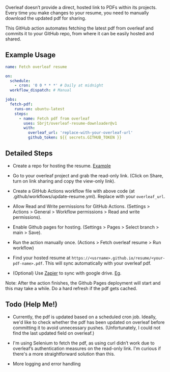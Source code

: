 Overleaf doesn’t provide a direct, hosted link to PDFs within its projects. Every time you make changes to your resume, you need to manually download the updated pdf for sharing.

This GitHub action automates fetching the latest pdf from overleaf and commits it to your GitHub repo, from where it can be easily hosted and shared.

## Example Usage

```yaml
name: Fetch overleaf resume

on:
  schedule:
    - cron: '0 0 * * *' # Daily at midnight
  workflow_dispatch: # Manual

jobs:
  fetch-pdf:
    runs-on: ubuntu-latest
    steps:
      - name: Fetch pdf from overleaf
        uses: Sbrjt/overleaf-resume-downloader@v1
        with:
          overleaf_url: 'replace-with-your-overleaf-url'
          github_token: ${{ secrets.GITHUB_TOKEN }}
```

## Detailed Steps

- Create a repo for hosting the resume. [Example]()

- Go to your overleaf project and grab the read-only link. (Click on Share, turn on link sharing and copy the view-only link).

- Create a GitHub Actions workflow file with above code (at .github/workflows/update-resume.yml). Replace with your `overleaf_url`.

- Allow Read and Write permissions for GitHub Actions. (Settings > Actions > General > Workflow permissions > Read and write permissions).

- Enable Github pages for hosting. (Settings > Pages > Select branch > main > Save).

- Run the action manually once. (Actions > Fetch overleaf resume > Run workflow)

- Find your hosted resume at `https://<usrname>.github.io/resume/<your-pdf-name>.pdf`. This will sync automatically with your overleaf pdf.

- (Optional) Use [Zapier](https://youtu.be/d5g-pIeoUL4) to sync with google drive. [Eg](https://zapier.com/shared/97c52bfb5e6295840a45c82f90d4e6e7bcd23037).

Note: After the action finishes, the Github Pages deployment will start and this may take a while. Do a hard refresh if the pdf gets cached.

## Todo (Help Me!)

- Currently, the pdf is updated based on a scheduled cron job. Ideally, we'd like to check whether the pdf has been updated on overleaf before committing it to avoid unnecessary pushes. (Unfortunately, I could not find the last updated field on overleaf.)

- I'm using Selenium to fetch the pdf, as using curl didn’t work due to overleaf’s authentication measures on the read-only link. I'm curious if there's a more straightforward solution than this.

- More logging and error handling
